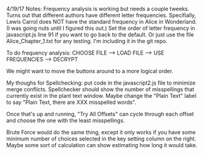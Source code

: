 4/19/17 Notes:
Frequency analysis is working but needs a couple tweeks.
Turns out that different authors have different letter frequencies.  Specifially, Lewis Carrol does NOT have the standard frequency in Alice in Wonderland.  (I was going nuts until I figured this out.)
Set the order of letter frequency in javascript.js line 91 if you want to go back to the default. Or just use the file Alice_Chapter_1.txt for any testing.  I'm including it in the git repo.

To do frequency analysis:  CHOOSE FILE -->  LOAD FILE -->  USE FREQUENCIES --> DECRYPT

We might want to move the buttons around to a more logical order.

My thoughs for Spellchecking:
put code in the javascript2.js file to minimize merge conflicts.
Spellchecker should show the number of misspellings that currently exist in the plant text window.
Maybe change the "Plain Text" label to say "Plain Text,  there are XXX misspelled words".

Once that's up and running, "Try All Offsets" can cycle through each offset and choose the one with the least misspellings.

Brute Force would do the same thing, except it only works if you have some minimum number of choices selected in the key setting column on the right.  Maybe some sort of calculation can show estimating how long it would take.

